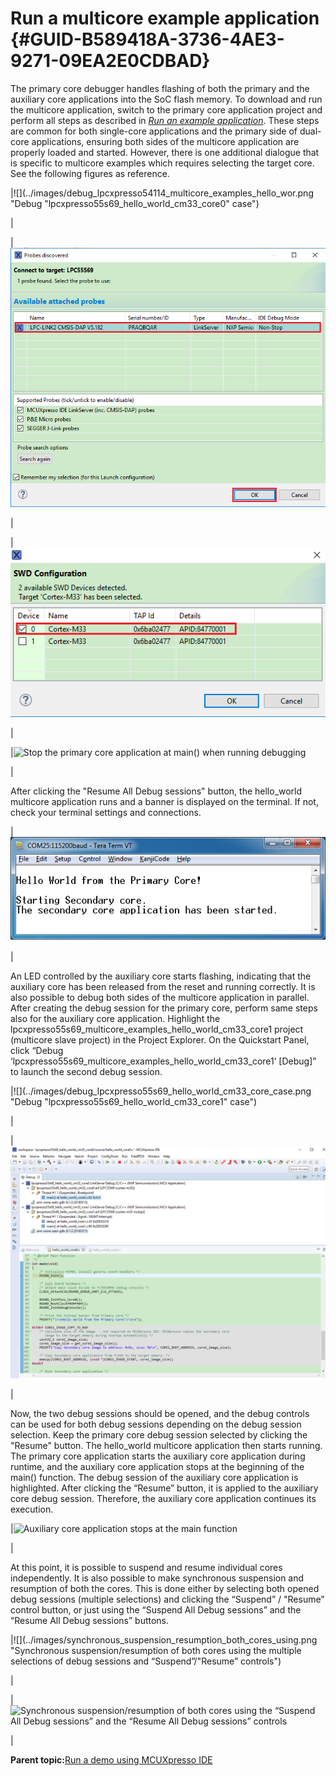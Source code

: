 # Run a multicore example application {#GUID-B589418A-3736-4AE3-9271-09EA2E0CDBAD}

The primary core debugger handles flashing of both the primary and the auxiliary core applications into the SoC flash memory. To download and run the multicore application, switch to the primary core application project and perform all steps as described in *[Run an example application](run_an_example_application.md#)*. These steps are common for both single-core applications and the primary side of dual-core applications, ensuring both sides of the multicore application are properly loaded and started. However, there is one additional dialogue that is specific to multicore examples which requires selecting the target core. See the following figures as reference.



|![](../images/debug_lpcxpresso54114_multicore_examples_hello_wor.png "Debug "lpcxpresso55s69_hello_world_cm33_core0"
										case")

|





|![](../images/attached_probes_debug_emulator_selection_multicore.png "Attached Probes: debug emulator selection")

|



|![](../images/target_core_selection_dialog_lpc55xx.png "Target core selection dialogue")

|





|![](../images/stop_primary_core_app_at_main_when_running_debuggi.png "Stop the primary core application at main() when running
										debugging")

|

After clicking the "Resume All Debug sessions" button, the hello\_world multicore application runs and a banner is displayed on the terminal. If not, check your terminal settings and connections.

|![](../images/hello_world_primary_core_message_multicore.png "Hello World from the primary core message")

|

An LED controlled by the auxiliary core starts flashing, indicating that the auxiliary core has been released from the reset and running correctly. It is also possible to debug both sides of the multicore application in parallel. After creating the debug session for the primary core, perform same steps also for the auxiliary core application. Highlight the lpcxpresso55s69\_multicore\_examples\_hello\_world\_cm33\_core1 project \(multicore slave project\) in the Project Explorer. On the Quickstart Panel, click “Debug ‘lpcxpresso55s69\_multicore\_examples\_hello\_world\_cm33\_core1’ \[Debug\]” to launch the second debug session.





|![](../images/debug_lpcxpresso55s69_hello_world_cm33_core_case.png "Debug "lpcxpresso55s69_hello_world_cm33_core1"
										case")

|





|![](../images/two_opened_debug_sessions_lpc55xx.png "Two opened debug sessions")

|

Now, the two debug sessions should be opened, and the debug controls can be used for both debug sessions depending on the debug session selection. Keep the primary core debug session selected by clicking the "Resume" button. The hello\_world multicore application then starts running. The primary core application starts the auxiliary core application during runtime, and the auxiliary core application stops at the beginning of the main\(\) function. The debug session of the auxiliary core application is highlighted. After clicking the “Resume” button, it is applied to the auxiliary core debug session. Therefore, the auxiliary core application continues its execution.





|![](../images/auxiliary_core_application_stops_at_main_function_.png "Auxiliary core application stops at the main
										function")

|

At this point, it is possible to suspend and resume individual cores independently. It is also possible to make synchronous suspension and resumption of both the cores. This is done either by selecting both opened debug sessions \(multiple selections\) and clicking the “Suspend” / "Resume” control button, or just using the “Suspend All Debug sessions” and the “Resume All Debug sessions” buttons.





|![](../images/synchronous_suspension_resumption_both_cores_using.png "Synchronous suspension/resumption of both cores using the
										multiple
										selections
										of debug sessions and “Suspend”/"Resume” controls")

|





|![](../images/synchronous_suspension_resumption_both_cores_using_001.png "Synchronous suspension/resumption of both cores using the
										“Suspend All Debug sessions” and the “Resume All Debug
										sessions” controls")

|

**Parent topic:**[Run a demo using MCUXpresso IDE](../topics/run_a_demo_using_mcuxpresso_ide.md)

